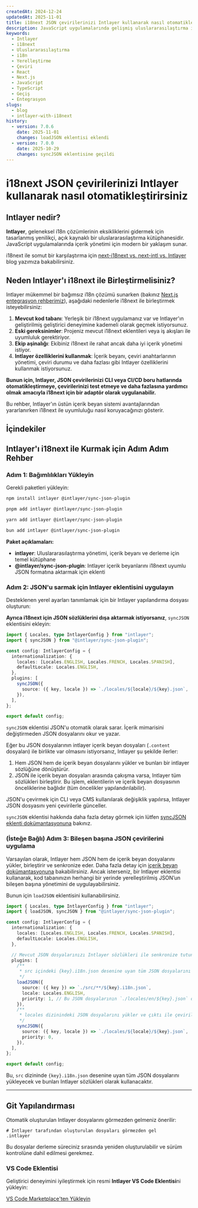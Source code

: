 ```yaml
---
createdAt: 2024-12-24
updatedAt: 2025-11-01
title: i18next JSON çevirilerinizi Intlayer kullanarak nasıl otomatikleştirirsiniz
description: JavaScript uygulamalarında gelişmiş uluslararasılaştırma için Intlayer ve i18next ile JSON çevirilerinizi otomatikleştirin.
keywords:
  - Intlayer
  - i18next
  - Uluslararasılaştırma
  - i18n
  - Yerelleştirme
  - Çeviri
  - React
  - Next.js
  - JavaScript
  - TypeScript
  - Geçiş
  - Entegrasyon
slugs:
  - blog
  - intlayer-with-i18next
history:
  - version: 7.0.6
    date: 2025-11-01
    changes: loadJSON eklentisi eklendi
  - version: 7.0.0
    date: 2025-10-29
    changes: syncJSON eklentisine geçildi
---
```


# i18next JSON çevirilerinizi Intlayer kullanarak nasıl otomatikleştirirsiniz

## Intlayer nedir?

**Intlayer**, geleneksel i18n çözümlerinin eksikliklerini gidermek için tasarlanmış yenilikçi, açık kaynaklı bir uluslararasılaştırma kütüphanesidir. JavaScript uygulamalarında içerik yönetimi için modern bir yaklaşım sunar.

i18next ile somut bir karşılaştırma için [next-i18next vs. next-intl vs. Intlayer](https://github.com/aymericzip/intlayer/blob/main/docs/blog/tr/next-i18next_vs_next-intl_vs_intlayer.md) blog yazımıza bakabilirsiniz.

## Neden Intlayer'ı i18next ile Birleştirmelisiniz?

Intlayer mükemmel bir bağımsız i18n çözümü sunarken (bakınız [Next.js entegrasyon rehberimiz](https://github.com/aymericzip/intlayer/blob/main/docs/docs/tr/intlayer_with_nextjs_16.md)), aşağıdaki nedenlerle i18next ile birleştirmek isteyebilirsiniz:

1. **Mevcut kod tabanı**: Yerleşik bir i18next uygulamanız var ve Intlayer'ın geliştirilmiş geliştirici deneyimine kademeli olarak geçmek istiyorsunuz.
2. **Eski gereksinimler**: Projeniz mevcut i18next eklentileri veya iş akışları ile uyumluluk gerektiriyor.
3. **Ekip aşinalığı**: Ekibiniz i18next ile rahat ancak daha iyi içerik yönetimi istiyor.
4. **Intlayer özelliklerini kullanmak**: İçerik beyanı, çeviri anahtarlarının yönetimi, çeviri durumu ve daha fazlası gibi Intlayer özelliklerini kullanmak istiyorsunuz.

**Bunun için, Intlayer, JSON çevirilerinizi CLI veya CI/CD boru hatlarında otomatikleştirmeye, çevirilerinizi test etmeye ve daha fazlasına yardımcı olmak amacıyla i18next için bir adaptör olarak uygulanabilir.**

Bu rehber, Intlayer'ın üstün içerik beyan sistemi avantajlarından yararlanırken i18next ile uyumluluğu nasıl koruyacağınızı gösterir.

## İçindekiler

<TOC/>

## Intlayer'ı i18next ile Kurmak için Adım Adım Rehber

### Adım 1: Bağımlılıkları Yükleyin

Gerekli paketleri yükleyin:

```bash packageManager="npm"
npm install intlayer @intlayer/sync-json-plugin
```

```bash packageManager="pnpm"
pnpm add intlayer @intlayer/sync-json-plugin
```

```bash packageManager="yarn"
yarn add intlayer @intlayer/sync-json-plugin
```

```bash packageManager="bun"
bun add intlayer @intlayer/sync-json-plugin
```

**Paket açıklamaları:**

- **intlayer**: Uluslararasılaştırma yönetimi, içerik beyanı ve derleme için temel kütüphane
- **@intlayer/sync-json-plugin**: Intlayer içerik beyanlarını i18next uyumlu JSON formatına aktarmak için eklenti

### Adım 2: JSON'u sarmak için Intlayer eklentisini uygulayın

Desteklenen yerel ayarları tanımlamak için bir Intlayer yapılandırma dosyası oluşturun:

**Ayrıca i18next için JSON sözlüklerini dışa aktarmak istiyorsanız**, `syncJSON` eklentisini ekleyin:

```typescript fileName="intlayer.config.ts"
import { Locales, type IntlayerConfig } from "intlayer";
import { syncJSON } from "@intlayer/sync-json-plugin";

const config: IntlayerConfig = {
  internationalization: {
    locales: [Locales.ENGLISH, Locales.FRENCH, Locales.SPANISH],
    defaultLocale: Locales.ENGLISH,
  },
  plugins: [
    syncJSON({
      source: ({ key, locale }) => `./locales/${locale}/${key}.json`,
    }),
  ],
};

export default config;
```

`syncJSON` eklentisi JSON'u otomatik olarak sarar. İçerik mimarisini değiştirmeden JSON dosyalarını okur ve yazar.

Eğer bu JSON dosyalarının intlayer içerik beyan dosyaları (`.content` dosyaları) ile birlikte var olmasını istiyorsanız, Intlayer şu şekilde ilerler:

1. Hem JSON hem de içerik beyan dosyalarını yükler ve bunları bir intlayer sözlüğüne dönüştürür.
2. JSON ile içerik beyan dosyaları arasında çakışma varsa, Intlayer tüm sözlükleri birleştirir. Bu işlem, eklentilerin ve içerik beyan dosyasının önceliklerine bağlıdır (tüm öncelikler yapılandırılabilir).

JSON'u çevirmek için CLI veya CMS kullanılarak değişiklik yapılırsa, Intlayer JSON dosyasını yeni çevirilerle günceller.

`syncJSON` eklentisi hakkında daha fazla detay görmek için lütfen [syncJSON eklenti dokümantasyonuna](https://github.com/aymericzip/intlayer/blob/main/docs/docs/tr/plugins/sync-json.md) bakınız.

### (İsteğe Bağlı) Adım 3: Bileşen başına JSON çevirilerini uygulama

Varsayılan olarak, Intlayer hem JSON hem de içerik beyan dosyalarını yükler, birleştirir ve senkronize eder. Daha fazla detay için [içerik beyan dokümantasyonuna](https://github.com/aymericzip/intlayer/blob/main/docs/docs/tr/dictionary/content_file.md) bakabilirsiniz. Ancak isterseniz, bir Intlayer eklentisi kullanarak, kod tabanınızın herhangi bir yerinde yerelleştirilmiş JSON’un bileşen başına yönetimini de uygulayabilirsiniz.

Bunun için `loadJSON` eklentisini kullanabilirsiniz.

```ts fileName="intlayer.config.ts"
import { Locales, type IntlayerConfig } from "intlayer";
import { loadJSON, syncJSON } from "@intlayer/sync-json-plugin";

const config: IntlayerConfig = {
  internationalization: {
    locales: [Locales.ENGLISH, Locales.FRENCH, Locales.SPANISH],
    defaultLocale: Locales.ENGLISH,
  },

  // Mevcut JSON dosyalarınızı Intlayer sözlükleri ile senkronize tutun
  plugins: [
    /**
     * src içindeki {key}.i18n.json desenine uyan tüm JSON dosyalarını yükler
     */
    loadJSON({
      source: ({ key }) => `./src/**/${key}.i18n.json`,
      locale: Locales.ENGLISH,
      priority: 1, // Bu JSON dosyalarının `./locales/en/${key}.json` dosyalarından öncelikli olmasını sağlar
    }),
    /**
     * locales dizinindeki JSON dosyalarını yükler ve çıktı ile çevirileri geri yazar
     */
    syncJSON({
      source: ({ key, locale }) => `./locales/${locale}/${key}.json`,
      priority: 0,
    }),
  ],
};

export default config;
```

Bu, `src` dizininde `{key}.i18n.json` desenine uyan tüm JSON dosyalarını yükleyecek ve bunları Intlayer sözlükleri olarak kullanacaktır.

---

## Git Yapılandırması

Otomatik oluşturulan Intlayer dosyalarını görmezden gelmeniz önerilir:

```plaintext fileName=".gitignore"
# Intlayer tarafından oluşturulan dosyaları görmezden gel
.intlayer
```

Bu dosyalar derleme süreciniz sırasında yeniden oluşturulabilir ve sürüm kontrolüne dahil edilmesi gerekmez.

### VS Code Eklentisi

Geliştirici deneyimini iyileştirmek için resmi **Intlayer VS Code Eklentisi**ni yükleyin:

[VS Code Marketplace'ten Yükleyin](https://marketplace.visualstudio.com/items?itemName=intlayer.intlayer-vs-code-extension)
